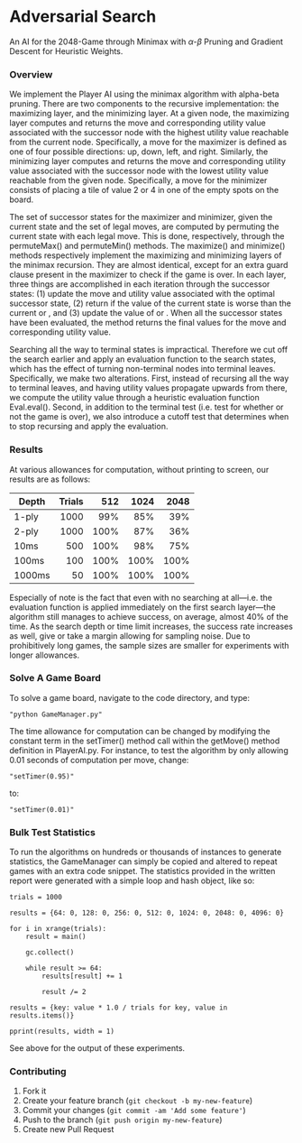 Adversarial Search
====

An AI for the 2048-Game through Minimax with *α*\-*β* Pruning and Gradient Descent for Heuristic Weights.

### Overview

We implement the Player AI using the minimax algorithm with alpha-beta pruning. There are two components to the recursive implementation: the maximizing layer, and the minimizing layer. At a given node, the maximizing layer computes and returns the move and corresponding utility value associated with the successor node with the highest utility value reachable from the current node. Specifically, a move for the maximizer is defined as one of four possible directions: up, down, left, and right. Similarly, the minimizing layer computes and returns the move and corresponding utility value associated with the successor node with the lowest utility value reachable from the given node. Specifically, a move for the minimizer consists of placing a tile of value 2 or 4 in one of the empty spots on the board.

The set of successor states for the maximizer and minimizer, given the current state and the set of legal moves, are computed by permuting the current state with each legal move. This is done, respectively, through the permuteMax() and permuteMin() methods. The maximize() and minimize() methods respectively implement the maximizing and minimizing layers of the minimax recursion. They are almost identical, except for an extra guard clause present in the maximizer to check if the game is over. In each layer, three things are accomplished in each iteration through the successor states: (1) update the move and utility value associated with the optimal successor state, (2) return if the value of the current state is worse than the current  or , and (3) update the value of  or . When all the successor states have been evaluated, the method returns the final values for the move and corresponding utility value.

Searching all the way to terminal states is impractical. Therefore we cut off the search earlier and apply an evaluation function to the search states, which has the effect of turning non-terminal nodes into terminal leaves. Specifically, we make two alterations. First, instead of recursing all the way to terminal leaves, and having utility values propagate upwards from there, we compute the utility value through a heuristic evaluation function Eval.eval(). Second, in addition to the terminal test (i.e. test for whether or not the game is over), we also introduce a cutoff test that determines when to stop recursing and apply the evaluation.

### Results

At various allowances for computation, without printing to screen, our results are as follows:

| Depth  | Trials | 512  | 1024 | 2048 |
|--------|--------:|------:|------:|------:|
| 1-ply  | 1000   | 99%  | 85%  | 39%  |
| 2-ply  | 1000   | 100% | 87%  | 36%  |
| 10ms   | 500    | 100% | 98%  | 75%  |
| 100ms  | 100    | 100% | 100% | 100% |
| 1000ms | 50     | 100% | 100% | 100% |

Especially of note is the fact that even with no searching at all—i.e. the evaluation function is applied immediately on the first search layer—the algorithm still manages to achieve success, on average, almost 40% of the time. As the search depth or time limit increases, the success rate increases as well, give or take a margin allowing for sampling noise. Due to prohibitively long games, the sample sizes are smaller for experiments with longer allowances.

### Solve A Game Board



  To solve a game board, navigate to the code directory, and type:


	"python GameManager.py"


  The time allowance for computation can be changed by modifying the constant
  term in the setTimer() method call within the getMove() method definition
  in PlayerAI.py. For instance, to test the algorithm by only allowing 0.01
  seconds of computation per move, change:


	"setTimer(0.95)"

  to:


	"setTimer(0.01)"



### Bulk Test Statistics



  To run the algorithms on hundreds or thousands of instances to generate
  statistics, the GameManager can simply be copied and altered to repeat
  games with an extra code snippet. The statistics provided in the written
  report were generated with a simple loop and hash object, like so:


	trials = 1000

	results = {64: 0, 128: 0, 256: 0, 512: 0, 1024: 0, 2048: 0, 4096: 0}

	for i in xrange(trials):
		result = main()

		gc.collect()

		while result >= 64:
			results[result] += 1

			result /= 2

	results = {key: value * 1.0 / trials for key, value in results.items()}

	pprint(results, width = 1)


  See above for the output of these experiments.

### Contributing

1. Fork it
2. Create your feature branch (`git checkout -b my-new-feature`)
3. Commit your changes (`git commit -am 'Add some feature'`)
4. Push to the branch (`git push origin my-new-feature`)
5. Create new Pull Request